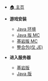 <!-- 新手帮助、通用 -->

- [🏠 主页](/README.md)
- **游戏安装**

  - [Java 环境](help/install/java.md)
  - [Java 版 MC](help/install/mcje.md)
  - [基岩版 MC](help/install/mcbe.md)
  - [整合包(仅 JE)](help/install/modpack.md)

- **进入服务器**

  - [基岩版](help/play/mcbe.md)
  - [Java 版](help/play/mcje.md)
